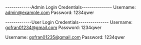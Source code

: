-------------Admin Login Credentials---------------
Username: admin@example.com
Password: 1234qwer

-------------User Login Credentials---------------
Username: gofran01234@gmail.com
Password: 1234qwer

Username: gofran01235@gmail.com
Password: 1234qwer
